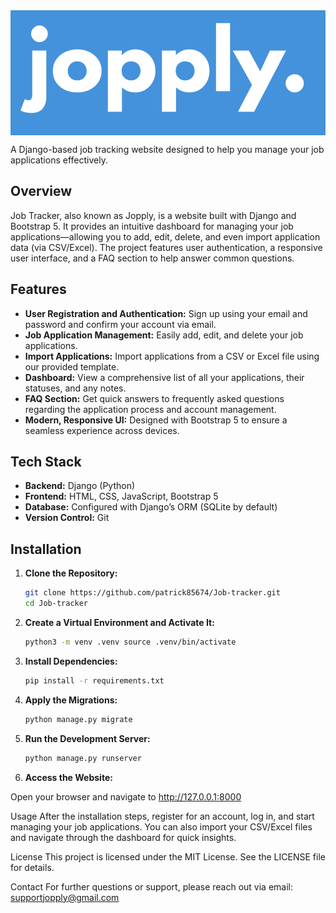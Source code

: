 <img src="static/homepage/assets/img/logo_readme.png" alt="Logo Readme" style="display: block; width: 100%; height: 200px; object-fit: cover;">




A Django-based job tracking website designed to help you manage your job applications effectively.

## Overview

Job Tracker, also known as Jopply, is a website built with Django and Bootstrap 5. It provides an intuitive dashboard for managing your job applications—allowing you to add, edit, delete, and even import application data (via CSV/Excel). The project features user authentication, a responsive user interface, and a FAQ section to help answer common questions.

## Features

- **User Registration and Authentication:** Sign up using your email and password and confirm your account via email.
- **Job Application Management:** Easily add, edit, and delete your job applications.
- **Import Applications:** Import applications from a CSV or Excel file using our provided template.
- **Dashboard:** View a comprehensive list of all your applications, their statuses, and any notes.
- **FAQ Section:** Get quick answers to frequently asked questions regarding the application process and account management.
- **Modern, Responsive UI:** Designed with Bootstrap 5 to ensure a seamless experience across devices.

## Tech Stack

- **Backend:** Django (Python)
- **Frontend:** HTML, CSS, JavaScript, Bootstrap 5
- **Database:** Configured with Django’s ORM (SQLite by default)
- **Version Control:** Git

## Installation

1. **Clone the Repository:**
   ```bash
   git clone https://github.com/patrick85674/Job-tracker.git
   cd Job-tracker
2. **Create a Virtual Environment and Activate It:**
   ```bash
   python3 -m venv .venv source .venv/bin/activate   
3. **Install Dependencies:**
    ```bash
    pip install -r requirements.txt
4. **Apply the Migrations:**
    ```bash
    python manage.py migrate
5. **Run the Development Server:**
    ```bash
    python manage.py runserver
6. **Access the Website:**

Open your browser and navigate to http://127.0.0.1:8000

Usage
After the installation steps, register for an account, log in, and start managing your job applications. You can also import your CSV/Excel files and navigate through the dashboard for quick insights.


License
This project is licensed under the MIT License. See the LICENSE file for details.

Contact
For further questions or support, please reach out via email: supportjopply@gmail.com